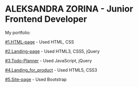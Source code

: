 # ALEKSANDRA ZORINA - Junior Frontend Developer

My portfolio:

[#1.HTML-page](https://SandraZorina.github.io/Interior/) - Used HTML, CSS

[#2.Landing-page](https://sandrazorina.github.io/Landing/) - Used HTML3, CSS5, jQuery

[#3.Todo-Planner](https://SandraZorina.github.io/Planner/) - Used JavaScript, jQuery

[#4.Landing_for_product](https://SandraZorina.github.io/Landing-for-product/) - Used HTML5, CSS3

[#5.Site-page](https://SandraZorina.github.io/Bootstrap/) - Used Bootstrap
